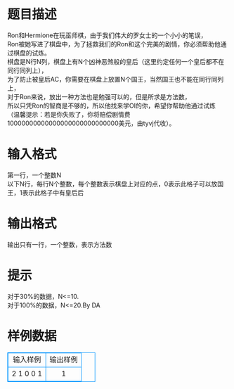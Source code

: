# 

 
 # 题目描述 
Ron和Hermione在玩巫师棋，由于我们伟大的罗女士的一个小小的笔误，<BR>Ron被她写进了棋盘中，为了拯救我们的Ron和这个完美的剧情，你必须帮助他通过棋盘的试炼。<BR>棋盘是N行N列，棋盘上有N个凶神恶煞般的皇后（这里约定任何一个皇后都不在同行同列上），<BR>为了防止被皇后AC，你需要在棋盘上放置N个国王，当然国王也不能在同行同列上，<BR>对于Ron来说，放出一种方法也是勉强可以的，但是所求是方法数，<BR>所以只凭Ron的智商是不够的，所以他找来学OI的你，希望你帮助他通过试炼<BR>（温馨提示：若是你失败了，你将赔偿剧情费10000000000000000000000000000美元，由tyvj代收）。 

 
 # 输入格式 
第一行，一个整数N<BR>以下N行，每行N个整数，每个整数表示棋盘上对应的点，0表示此格子可以放国王，1表示此格子中有皇后后&nbsp;&nbsp;&nbsp;&nbsp;&nbsp; 

 
 # 输出格式 
输出只有一行，一个整数，表示方法数 

 
 # 提示 
对于30%的数据，N&lt;=10.<BR>对于100%的数据，N&lt;=20.By&nbsp;DA 
# 样例数据
<style>
        table,table tr th, table tr td { border:1px solid #0094ff; }
        table { width: 200px; min-height: 25px; line-height: 25px; text-align: center; border-collapse: collapse;}   
    </style>
<table>
	<tr>
		<td>输入样例</td>
		<td>输出样例</td>
	</tr>
<tr><td>2
1 0
0 1</td><td>1</td></tr></table>
